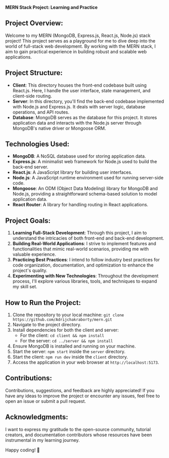 **MERN Stack Project: Learning and Practice**

## Project Overview:
Welcome to my MERN (MongoDB, Express.js, React.js, Node.js) stack project! This project serves as a playground for me to dive deep into the world of full-stack web development. By working with the MERN stack, I aim to gain practical experience in building robust and scalable web applications.

## Project Structure:
- **Client**: This directory houses the front-end codebase built using React.js. Here, I handle the user interface, state management, and client-side routing.
- **Server**: In this directory, you'll find the back-end codebase implemented with Node.js and Express.js. It deals with server logic, database operations, and API routes.
- **Database**: MongoDB serves as the database for this project. It stores application data and interacts with the Node.js server through MongoDB's native driver or Mongoose ORM.

## Technologies Used:
- **MongoDB**: A NoSQL database used for storing application data.
- **Express.js**: A minimalist web framework for Node.js used to build the back-end server.
- **React.js**: A JavaScript library for building user interfaces.
- **Node.js**: A JavaScript runtime environment used for running server-side code.
- **Mongoose**: An ODM (Object Data Modeling) library for MongoDB and Node.js, providing a straightforward schema-based solution to model application data.
- **React Router**: A library for handling routing in React applications.

## Project Goals:
1. **Learning Full-Stack Development**: Through this project, I aim to understand the intricacies of both front-end and back-end development.
2. **Building Real-World Applications**: I strive to implement features and functionalities that mimic real-world scenarios, providing me with valuable experience.
3. **Practicing Best Practices**: I intend to follow industry best practices for code organization, documentation, and optimization to enhance the project's quality.
4. **Experimenting with New Technologies**: Throughout the development process, I'll explore various libraries, tools, and techniques to expand my skill set.

## How to Run the Project:
1. Clone the repository to your local machine: `git clone https://github.com/Adrijchakraborty/mern.git`
2. Navigate to the project directory.
3. Install dependencies for both the client and server:
   - For the client: `cd client && npm install`
   - For the server: `cd ../server && npm install`
4. Ensure MongoDB is installed and running on your machine.
5. Start the server: `npm start` inside the `server` directory.
6. Start the client: `npm run dev` inside the `client` directory.
7. Access the application in your web browser at `http://localhost:5173`.

## Contributions:
Contributions, suggestions, and feedback are highly appreciated! If you have any ideas to improve the project or encounter any issues, feel free to open an issue or submit a pull request.

## Acknowledgments:
I want to express my gratitude to the open-source community, tutorial creators, and documentation contributors whose resources have been instrumental in my learning journey.

Happy coding! 🚀
